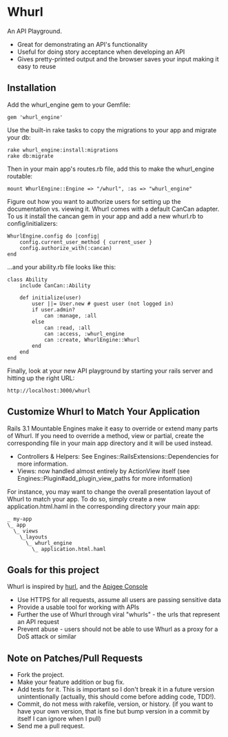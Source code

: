 # Whurl

An API Playground.

* Great for demonstrating an API's functionality
* Useful for doing story acceptance when developing an API
* Gives pretty-printed output and the browser saves your input making it easy to reuse

## Installation

Add the whurl_engine gem to your Gemfile:

    gem 'whurl_engine'

Use the built-in rake tasks to copy the migrations to your app and migrate your db:

    rake whurl_engine:install:migrations
    rake db:migrate

Then in your main app's routes.rb file, add this to make the whurl_engine routable:

    mount WhurlEngine::Engine => "/whurl", :as => "whurl_engine"

Figure out how you want to authorize users for setting up the documentation vs. viewing it. Whurl
comes with a default CanCan adapter. To us it install the cancan gem in your app and add a new whurl.rb to config/initializers:

    WhurlEngine.config do |config|
        config.current_user_method { current_user }
        config.authorize_with(:cancan)
    end

...and your ability.rb file looks like this:

    class Ability
        include CanCan::Ability

        def initialize(user)
            user ||= User.new # guest user (not logged in)
            if user.admin?
                can :manage, :all
            else
                can :read, :all
                can :access, :whurl_engine
                can :create, WhurlEngine::Whurl
            end
        end
    end


Finally, look at your new API playground by starting your rails server and hitting up the right URL:

    http://localhost:3000/whurl

## Customize Whurl to Match Your Application

Rails 3.1 Mountable Engines make it easy to override or extend many parts of Whurl.
If you need to override a method, view or partial, create the corresponding file in your
main app directory and it will be used instead.

* Controllers & Helpers: See Engines::RailsExtensions::Dependencies for more information.
* Views: now handled almost entirely by ActionView itself (see Engines::Plugin#add_plugin_view_paths for more information)

For instance, you may want to change the overall presentation layout of Whurl to match your app.
To do so, simply create a new application.html.haml in the corresponding directory your main app:

    _ my-app
    \_ app
      \_ views
        \_layouts
          \_ whurl_engine
            \_ application.html.haml

## Goals for this project

Whurl is inspired by [hurl](http://hurl.it/), and the [Apigee Console](https://apigee.com/console/)

* Use HTTPS for all requests, assume all users are passing sensitive data
* Provide a usable tool for working with APIs
* Further the use of Whurl through viral "whurls" - the urls that represent an API request
* Prevent abuse - users should not be able to use Whurl as a proxy for a DoS attack or similar

## Note on Patches/Pull Requests

* Fork the project.
* Make your feature addition or bug fix.
* Add tests for it. This is important so I don't break it in a
  future version unintentionally (actually, this should come before adding code, TDD!).
* Commit, do not mess with rakefile, version, or history.
  (if you want to have your own version, that is fine but
   bump version in a commit by itself I can ignore when I pull)
* Send me a pull request.
